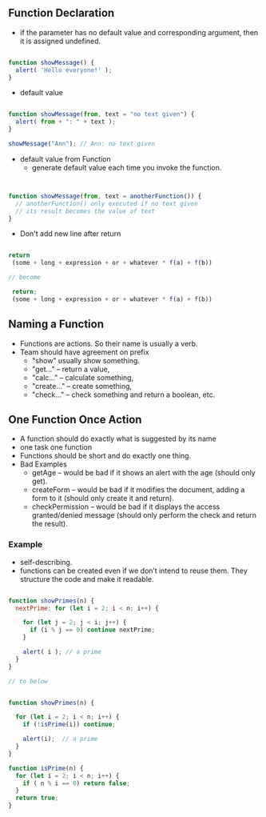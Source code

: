 ## Function Declaration
* if the parameter has no default value and corresponding argument, then it is assigned undefined.

```js

function showMessage() {
  alert( 'Hello everyone!' );
}

```

* default value

```js

function showMessage(from, text = "no text given") {
  alert( from + ": " + text );
}

showMessage("Ann"); // Ann: no text given

```

* default value from Function
  * generate default value each time you invoke the function.

```js


function showMessage(from, text = anotherFunction()) {
  // anotherFunction() only executed if no text given
  // its result becomes the value of text
}

```

* Don't add new line after return

```js

return
 (some + long + expression + or + whatever * f(a) + f(b))

// become

 return;
 (some + long + expression + or + whatever * f(a) + f(b))

```

## Naming a Function
* Functions are actions. So their name is usually a verb.
* Team should have agreement on prefix
  * "show" usually show something.
  * "get…" – return a value,
  * "calc…" – calculate something,
  * "create…" – create something,
  * "check…" – check something and return a boolean, etc.


## **One Function Once Action**
* A function should do exactly what is suggested by its name
* one task one function
* Functions should be short and do exactly one thing.
* Bad Examples
  * getAge – would be bad if it shows an alert with the age (should only get).
  * createForm – would be bad if it modifies the document, adding a form to it (should only create it and return).
  * checkPermission – would be bad if it displays the access granted/denied message (should only perform the check and return the result).

### Example
* self-describing.
* functions can be created even if we don’t intend to reuse them. They structure the code and make it readable.


```js

function showPrimes(n) {
  nextPrime: for (let i = 2; i < n; i++) {

    for (let j = 2; j < i; j++) {
      if (i % j == 0) continue nextPrime;
    }

    alert( i ); // a prime
  }
}

// to below


function showPrimes(n) {

  for (let i = 2; i < n; i++) {
    if (!isPrime(i)) continue;

    alert(i);  // a prime
  }
}

function isPrime(n) {
  for (let i = 2; i < n; i++) {
    if ( n % i == 0) return false;
  }
  return true;
}


```
